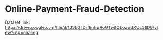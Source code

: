 # Online-Payment-Fraud-Detection
Dataset link: https://drive.google.com/file/d/133E0TDrfIjnhwRoGTw9OEozwBXUL38D8/view?usp=sharing
